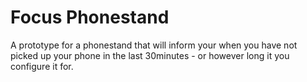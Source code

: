 # Focus Phonestand

A prototype for a phonestand that will inform your when you have not picked up your phone in the last 30minutes - or however long it you configure it for.
